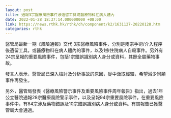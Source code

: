 ```yaml
---
layout: post
title: 通報3宗醫療風險事件涉遺留工具或醫療物料在病人體內
date: 2022-01-28 18:37:14.000000000 +08:00
link: https://news.rthk.hk/rthk/ch/component/k2/1631127-20220128.htm
categories: rthk
---
```


醫管局最新一期《風險通報》交代 3宗醫療風險事件，分別是兩宗手術/介入程序後遺留工具，或醫療物料在病人體內的事件，以及1宗住院病人自殺事件。另外有24宗呈報的重要風險事件，包括1宗錯誤識別病人身分或資料，其餘全屬藥物事故。

發言人表示，醫管局已深入檢討及分析事故的原因，從中汲取經驗，希望減少同類事件再發生。

另外，醫管局發表《醫療風險警示事件及重要風險事件周年報告》指出，過去1年公立醫院通報28宗醫療風險警示事件，以及呈報94宗重要風險事件。在重要風險事件中，有84宗涉及藥物錯誤及10宗錯誤識別病人身分或資料。有關報告已獲醫管局大會通過。

